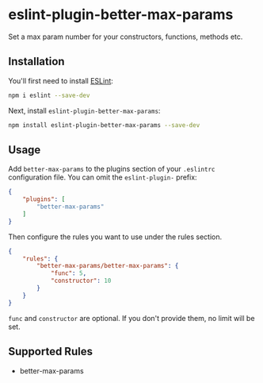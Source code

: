 # eslint-plugin-better-max-params

Set a max param number for your constructors, functions, methods etc.

## Installation

You'll first need to install [ESLint](https://eslint.org/):

```sh
npm i eslint --save-dev
```

Next, install `eslint-plugin-better-max-params`:

```sh
npm install eslint-plugin-better-max-params --save-dev
```

## Usage

Add `better-max-params` to the plugins section of your `.eslintrc` configuration file. You can omit the `eslint-plugin-` prefix:

```json
{
    "plugins": [
        "better-max-params"
    ]
}
```

Then configure the rules you want to use under the rules section.

```json
{
    "rules": {
        "better-max-params/better-max-params": {
            "func": 5,
            "constructor": 10
        }
    }
}
```

`func` and `constructor` are optional. If you don't provide them, no limit will be set.

## Supported Rules

* better-max-params
